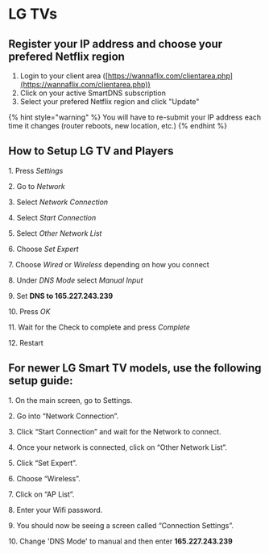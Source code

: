 # LG TVs

## Register your IP address and choose your prefered Netflix region

1. Login to your client area ([https://wannaflix.com/clientarea.php](https://wannaflix.com/clientarea.php))
2. Click on your active SmartDNS subscription
3. Select your prefered Netflix region and click "Update"

{% hint style="warning" %}
You will have to re-submit your IP address each time it changes (router reboots, new location, etc.)
{% endhint %}

## How to Setup LG TV and Players

1\. Press _Settings_

2\. Go to _Network_

3\. Select _Network Connection_

4\. Select _Start Connection_

5\. Select _Other Network List_

6\. Choose _Set Expert_

7\. Choose _Wired_ or _Wireless_ depending on how you connect

8\. Under _DNS Mode_ select _Manual Input_

9\. Set **DNS to 165.227.243.239**

10\. Press _OK_

11\. Wait for the Check to complete and press _Complete_

12\. Restart&#x20;

## For newer LG Smart TV models, use the following setup guide:

1\. On the main screen, go to Settings.

2\. Go into “Network Connection”.

3\. Click “Start Connection” and wait for the Network to connect.

4\. Once your network is connected, click on “Other Network List”.

5\. Click “Set Expert”.

6\. Choose “Wireless”.

7\. Click on “AP List”.

8\. Enter your Wifi password.

9\. You should now be seeing a screen called “Connection Settings”.

10\. Change 'DNS Mode' to manual and then enter **165.227.243.239**
